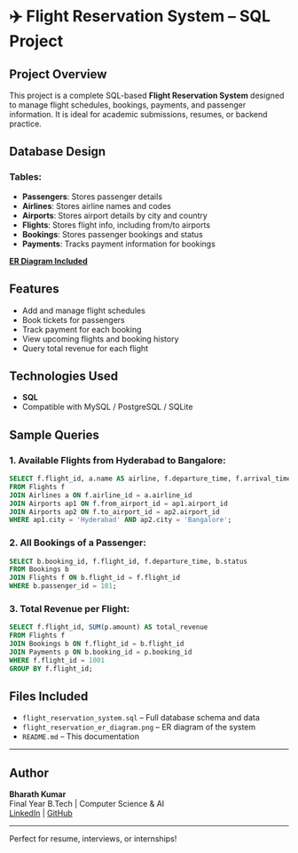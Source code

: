 
# ✈️ Flight Reservation System – SQL Project

##  Project Overview
This project is a complete SQL-based **Flight Reservation System** designed to manage flight schedules, bookings, payments, and passenger information. It is ideal for academic submissions, resumes, or backend practice.

## Database Design

### Tables:
- **Passengers**: Stores passenger details
- **Airlines**: Stores airline names and codes
- **Airports**: Stores airport details by city and country
- **Flights**: Stores flight info, including from/to airports
- **Bookings**: Stores passenger bookings and status
- **Payments**: Tracks payment information for bookings

 **[ER Diagram Included](./flight_reservation_er_diagram.png)**

## Features
- Add and manage flight schedules
- Book tickets for passengers
- Track payment for each booking
- View upcoming flights and booking history
- Query total revenue for each flight

##  Technologies Used
- **SQL**
- Compatible with MySQL / PostgreSQL / SQLite

##  Sample Queries

### 1. Available Flights from Hyderabad to Bangalore:
```sql
SELECT f.flight_id, a.name AS airline, f.departure_time, f.arrival_time
FROM Flights f
JOIN Airlines a ON f.airline_id = a.airline_id
JOIN Airports ap1 ON f.from_airport_id = ap1.airport_id
JOIN Airports ap2 ON f.to_airport_id = ap2.airport_id
WHERE ap1.city = 'Hyderabad' AND ap2.city = 'Bangalore';
```

### 2. All Bookings of a Passenger:
```sql
SELECT b.booking_id, f.flight_id, f.departure_time, b.status
FROM Bookings b
JOIN Flights f ON b.flight_id = f.flight_id
WHERE b.passenger_id = 101;
```

### 3. Total Revenue per Flight:
```sql
SELECT f.flight_id, SUM(p.amount) AS total_revenue
FROM Flights f
JOIN Bookings b ON f.flight_id = b.flight_id
JOIN Payments p ON b.booking_id = p.booking_id
WHERE f.flight_id = 1001
GROUP BY f.flight_id;
```

##  Files Included
- `flight_reservation_system.sql` – Full database schema and data
- `flight_reservation_er_diagram.png` – ER diagram of the system
- `README.md` – This documentation

---

## Author
**Bharath Kumar**  
Final Year B.Tech | Computer Science & AI  
[LinkedIn](#) | [GitHub](#)

---
 Perfect for resume, interviews, or internships!

